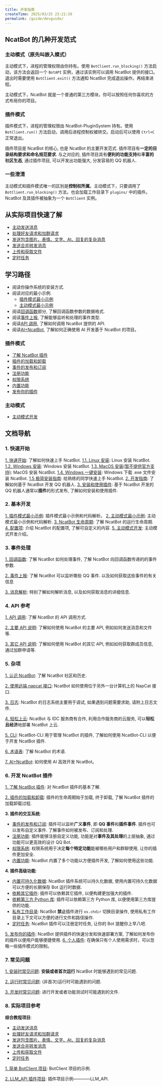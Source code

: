 ```yaml
---
title: 开发指南
createTime: 2025/03/25 23:21:39
permalink: /guide/devguide/
---
```



## NcatBot 的几种开发范式

### 主动模式（原先叫嵌入模式）

主动模式下，进程的管理权限由你持有。使用 `BotClient.run_blocking()` 方法启动，该方法会返回一个 `BotAPI` 实例，通过该实例可以调用 NcatBot 提供的接口。退出时需要使用 `BotClient.exit()` 方法通知 NcatBot 完成退出操作。再结束进程。

主动模式下，NcatBot 就是一个普通的第三方模块，你可以按照任何你喜欢的方式布局你的项目。


### 插件模式

插件模式下，进程的管理权限由 NcatBot-PluginSystem 持有。使用 `BotClient.run()` 方法启动，调用后进程控制权被转交。启动后可以使用 `Ctrl+C` 正常退出。

插件项目是 NcatBot 的核心, 也是 NcatBot 的主要开发范式. 插件项目有**一定的目录结构要求和命名规范要求**. 与之对应的, 插件项目具有**便利的功能支持**和**丰富的社区生态**, 通过插件项目, 可以开发出功能强大, 分发容易的 QQ 机器人.

### 一些澄清

主动模式和插件模式唯一的区别是**控制权所属**。主动模式下，只要调用了 `BotClient.run_blocking()` 方法，也会加载工作目录下 `plugins/` 中的插件。NcatBot 及其插件被抽象为一个 `BotClient` 实例。

## 从实际项目快速了解

- [主动发送消息](../8.%20实际项目参考/教程项目/主动发送消息.md)
- [处理好友请求和加群请求](../8.%20实际项目参考/教程项目/处理好友请求和加群请求.md)
- [发送包含图片、表情、文字、At、回复的复杂消息](../8.%20实际项目参考/教程项目/发送复杂消息.md)
- [发送合并转发消息](../8.%20实际项目参考/教程项目/发送合并转发消息.md)
- [上传和获取文件](../8.%20实际项目参考/教程项目/上传和获取文件.md)
- [定时任务](../8.%20实际项目参考/教程项目/定时任务插件.md)

## 学习路径

- 阅读你操作系统的安装方式.
- 阅读对应的最小示例.
  - [插件模式最小示例](../2.%20基本开发/1.%20插件模式最小示例.md)
  - [主动模式最小示例](../2.%20基本开发/1.%20主动模式最小示例.md)
- 阅读[回调函数](../3.%20事件处理/1.%20回调函数.md)部分, 了解回调函数参数的数据格式.
- 阅读[事件上报](../3.%20事件处理/2.%20事件上报.md), 了解能够监听和处理的事件类型.
- 阅读[API 调用](../4.%20API%20参考/1.%20API%20调用.md), 了解如何调用 NcatBot 提供的 API.
- 阅读[AI+NcatBot](../5.%20杂项/7.%20AI+NcatBot.md), 了解如何正确使用 AI 开发基于 NcatBot 的项目。

### 插件模式

- [了解 NcatBot 插件](../6.%20开发%20NcatBot%20插件/1.%20了解%20NcatBot%20插件.md)
- [插件的加载和卸载](../6.%20开发%20NcatBot%20插件/2.%20插件的加载和卸载.md)
- [事件的发布和订阅](../6.%20开发%20NcatBot%20插件/3.%20插件的交互系统/3.1%20事件的发布和订阅.md)
- [注册功能](../6.%20开发%20NcatBot%20插件/3.%20插件的交互系统/3.2%20注册功能.md)
- [权限系统](../6.%20开发%20NcatBot%20插件/3.%20插件的交互系统/3.3%20权限系统.md)
- [内置功能](../6.%20开发%20NcatBot%20插件/3.%20插件的交互系统/3.4%20内置功能.md)
- [发布你的插件](../6.%20开发%20NcatBot%20插件/5.%20发布你的插件.md)

### 主动模式

- [主动模式开发](../2.%20基本开发/5.%20主动模式开发.md)


## 文档导航

### 1. 快速开始

[1. 快速开始](./1.%20快速开始.md): 了解如何快速上手 NcatBot.
[1.1. Linux 安装](1.1%20Linux%20安装.md): Linux 安装 NcatBot.
[1.2. Windows 安装](1.2%20Windows%20安装.md): Windows 安装 NcatBot.
[1.3. MacOS 安装(暂不提供官方支持)](1.3%20MacOS%20安装.md): MacOS 安装 NcatBot.
[1.4. Windows 一键安装](1.4%20Windows%20一键安装.md): Windows 下载 .exe 文件安装 NcatBot.
[1.5 极简安装指南](1.5%20极简安装指南.md): 给熟练的同学快速上手 NcatBot.
[2. 开发指南](./2.%20开发指南.md): 了解如何基于 NcatBot 开发 QQ 机器人.
[3. 安装和使用插件](3.%20安装和使用插件.md): 基于 NcatBot 开发的 QQ 机器人通常以**插件**的形式发布, 了解如何安装和使用插件. 

### 2. 基本开发

[1. 插件模式最小示例](../2.%20基本开发/1.%20插件模式最小示例.md): 插件模式最小示例和代码解析。
[2. 主动模式最小示例](../2.%20基本开发/2.%20主动模式最小示例.md): 主动模式最小示例和代码解析.
[3. NcatBot 生命周期](../2.%20基本开发/1.%20NcatBot%20生命周期.md): 了解 NcatBot 的运行生命周期.
[4. 配置项](../2.%20基本开发/4.%20配置项.md): 介绍 NcatBot 的配置项, 了解可自定义的内容.
[5. 主动模式开发](../2.%20基本开发/5.%20主动模式开发.md): 主动模式开发介绍。

### 3. 事件处理

[1. 回调函数](../3.%20事件处理/1.%20回调函数.md): 了解 NcatBot 如何处理事件, 了解 NcatBot 向回调函数传递的的事件参数.

[2. 事件上报](../3.%20事件处理/2.%20事件上报.md): 了解 NcatBot 可以监听哪些 QQ 事件. 以及如何获取这些事件的有关信息

[3. 消息解析](../3.%20事件处理/3.%20消息解析.md): 特别了解如何解析消息, 以及如何获取消息的详细信息.

### 4. API 参考

[1. API 调用](../4.%20API%20参考/1.%20API%20调用.md): 了解 NcatBot 的 API 调用方式.

[2. 主要 API 说明](../4.%20API%20参考/2.%20主要%20API%20及其使用.md): 了解如何使用 NcatBot 的主要 API, 例如如何发送消息和文件等. 

[3. 其它 API 说明](../4.%20API%20参考/3.%20其它%20API%20及其使用.md): 了解如何使用 NcatBot 的其它 API, 例如如何获取群成员信息, 通过加群申请等.

### 5. 杂项

[1. 认识 NcatBot](../5.%20杂项/1.%20认识%20NcatBot.md): 了解 NcatBot 社区和历史.

[2. 使用远端 napcat 接口](../5.%20杂项/2.%20使用远端%20napcat%20接口.md): NcatBot 如何使用位于另外一台计算机上的 NapCat 接口.

[3. 日志](../5.%20杂项/3.%20日志.md): NcatBot 的日志系统主要用于调试, 如果遇到问题需要求助, 请附上日志文件.

[4. 轻松上云](../5.%20杂项/4.%20轻松上云.md): NcatBot 与 IDC 服务商有合作, 利用合作服务商的云服务, 可以**轻松且经济**地部署 NcatBot 上云.

[5. CLI](../5.%20杂项/5.%20CLI.md): NcatBot-CLI 用于管理 NcatBot 的插件, 了解如何使用 NcatBot-CLI 以便于开发 NcatBot 插件.

[6. 术语表](../5.%20杂项/6.%20术语表.md): 了解 NcatBot 的术语.

[7. AI+NcatBot](../5.%20杂项/7.%20AI+NcatBot.md): 如何使用 AI 高效开发 NcatBot。

### 6. 开发 NcatBot 插件

[1. 了解 NcatBot 插件](../6.%20开发%20NcatBot%20插件/1.%20了解%20NcatBot%20插件.md): 对 NcatBot 插件的基本了解.

[2. 插件的加载和卸载](../6.%20开发%20NcatBot%20插件/2.%20插件的加载和卸载.md): 插件的生命周期始于加载, 终于卸载, 了解 NcatBot 插件的加载卸载过程.

**3. 插件的交互系统**: 
  - [事件的发布和订阅](../6.%20开发%20NcatBot%20插件/3.%20插件的交互系统/3.1%20事件的发布和订阅.md): 插件可以监听**广义事件**, 即 **QQ 事件**和**插件事件**. 插件也可以发布自定义事件. 了解事件如何被发布、订阅和处理.
  - [注册功能](../6.%20开发%20NcatBot%20插件/3.%20插件的交互系统/3.2%20注册功能.md): 插件能够注册自定义功能, 功能是对**事件及其处理**的上层抽象, 通过功能可以更高效的设计 QQ Bot.
  - [权限系统](../6.%20开发%20NcatBot%20插件/3.%20插件的交互系统/3.3%20权限系统.md): 权限系统用于决定**每个特定功能**能被哪些用户和群聊使用, 让你的插件更加安全.
  - [内置功能](../6.%20开发%20NcatBot%20插件/3.%20插件的交互系统/3.4%20内置功能.md): NcatBot 内置了多个功能以方便插件开发, 了解如何使用这些功能.
  
**4. 插件高级功能**:
  - [内置可持久化数据](../6.%20开发%20NcatBot%20插件/4.%20插件高级功能/4.1.%20内置可持久化数据.md): NcatBot 插件系统可以持久化数据, 使用内置可持久化数据可以方便的长期保存 Bot 运行时数据.
  - [依赖其它插件](../6.%20开发%20NcatBot%20插件/4.%20插件高级功能/4.2.%20依赖其它插件.md): 插件可以依赖其它插件, 以便构建更加强大的插件.
  - [依赖第三方 Python 库](../6.%20开发%20NcatBot%20插件/4.%20插件高级功能/4.3.%20依赖第三方%20Python%20库.md): 插件可以依赖第三方 Python 库, 以便使用第三方库提供的功能.
  - [私有工作目录](../6.%20开发%20NcatBot%20插件/4.%20插件高级功能/4.4%20私有工作目录.md): NcatBot **禁止**插件进行 `os.chdir` 切换目录操作, 使用私有工作目录上下文可以方便的进行文件和路径操作.
  - [定时任务](../6.%20开发%20NcatBot%20插件/4.%20插件高级功能/4.5%20定时任务.md): NcatBot 插件可以注册定时任务, 让你的 Bot 提醒你上早八吧.

[5. 发布你的插件](../6.%20开发%20NcatBot%20插件/5.%20发布你的插件.md): NcatBot 提供插件的快速分发和快速部署方案, 了解如何发布你的插件以便用户能够便捷使用.
[6. 个人插件](../6.%20开发%20NcatBot%20插件/6.%20个人插件.md): 在确保只有个人使用需求时，可以忽略一些插件模式的限制。

### 7. 常见问题

[1. 安装时常见问题](../7.%20常见问题/1.%20安装时常见问题.md): **安装或者首次运行** NcatBot 时能够遇到的常见问题.

[2. 运行时常见问题](../7.%20常见问题/2.%20运行时常见问题.md): (非首次)运行时可能遇到的问题.

[3. 开发时常见问题](../7.%20常见问题/3.%20开发时常见问题.md): 进行开发或者功能测试时可能遇到的文件.

### 8. 实际项目参考

**综合教程项目**:
  - [主动发送消息](../8.%20实际项目参考/教程项目/)
  - [处理好友请求和加群请求](../8.%20实际项目参考/教程项目/)
  - [发送包含图片、表情、文字、At、回复的复杂消息](../8.%20实际项目参考/教程项目/)
  - [发送合并转发消息](../8.%20实际项目参考/教程项目/)
  - [上传和获取文件](../8.%20实际项目参考/教程项目/)
  - [定时任务](../8.%20实际项目参考/教程项目/)

[1. 简单 BotClient 项目](../8.%20实际项目参考/1.%20简单%20BotClient%20项目.md): BotClient 项目的示例.

[2. LLM_API 插件项目](../8.%20实际项目参考/2.%20LLM_API%20插件项目.md): 插件项目示例————LLM_API.

